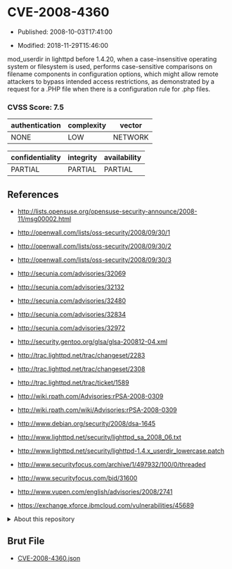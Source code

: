 # CVE-2008-4360

- Published: 2008-10-03T17:41:00

- Modified: 2018-11-29T15:46:00

mod_userdir in lighttpd before 1.4.20, when a case-insensitive operating system or filesystem is used, performs case-sensitive comparisons on filename components in configuration options, which might allow remote attackers to bypass intended access restrictions, as demonstrated by a request for a .PHP file when there is a configuration rule for .php files.

### CVSS Score: **7.5**

| authentication | complexity | vector |
| --- | --- | --- |
| NONE | LOW | NETWORK |

| confidentiality | integrity | availability |
| --- | --- | --- |
| PARTIAL | PARTIAL | PARTIAL |

## References

* http://lists.opensuse.org/opensuse-security-announce/2008-11/msg00002.html

* http://openwall.com/lists/oss-security/2008/09/30/1

* http://openwall.com/lists/oss-security/2008/09/30/2

* http://openwall.com/lists/oss-security/2008/09/30/3

* http://secunia.com/advisories/32069

* http://secunia.com/advisories/32132

* http://secunia.com/advisories/32480

* http://secunia.com/advisories/32834

* http://secunia.com/advisories/32972

* http://security.gentoo.org/glsa/glsa-200812-04.xml

* http://trac.lighttpd.net/trac/changeset/2283

* http://trac.lighttpd.net/trac/changeset/2308

* http://trac.lighttpd.net/trac/ticket/1589

* http://wiki.rpath.com/Advisories:rPSA-2008-0309

* http://wiki.rpath.com/wiki/Advisories:rPSA-2008-0309

* http://www.debian.org/security/2008/dsa-1645

* http://www.lighttpd.net/security/lighttpd_sa_2008_06.txt

* http://www.lighttpd.net/security/lighttpd-1.4.x_userdir_lowercase.patch

* http://www.securityfocus.com/archive/1/497932/100/0/threaded

* http://www.securityfocus.com/bid/31600

* http://www.vupen.com/english/advisories/2008/2741

* https://exchange.xforce.ibmcloud.com/vulnerabilities/45689

<details>
<summary>About this repository</summary> 

  This repository is part of the project [Live Hack CVE](https://github.com/Live-Hack-CVE). Main website can be found [www.live-hack.org](https://www.live-hack.org) 
  
  Made by [Sn0wAlice](https://github.com/Sn0wAlice) for the people that care about security and need to have a feed of the latest CVEs. Hope you enjoy it, don't forget to star the repo and follow me on [Twitter](https://twitter.com/Sn0wAlice) and [Github](https://github.com/Sn0wAlice). And that is my [personnal website](https://www.alice-snow.me/)

  - [Home Page](https://github.com/Live-Hack-CVE)
  - [Framework](https://github.com/Live-Hack-CVE/cve-framework)
  - [CVE database](https://github.com/Live-Hack-CVE/full_database)
  - [Changelog](https://github.com/Live-Hack-CVE/Changelog)
</details>

## Brut File

* [CVE-2008-4360.json](https://raw.githubusercontent.com/Live-Hack-CVE/full_database/main/cves/2008/CVE-2008-4360.json)

